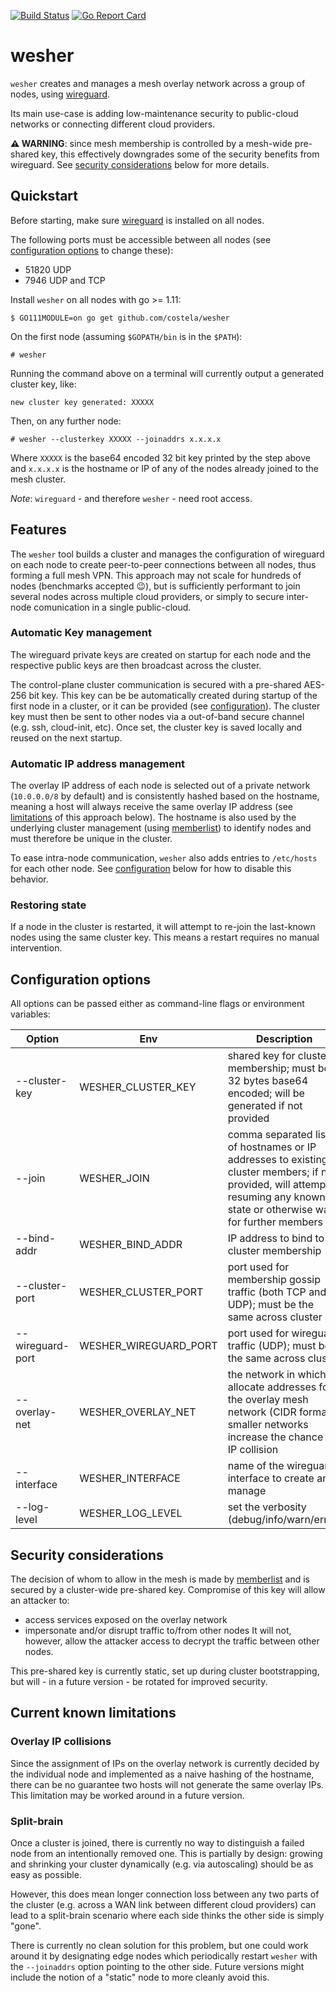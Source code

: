 [![Build Status](https://travis-ci.org/costela/wesher.svg?branch=master)](https://travis-ci.org/costela/wesher)
[![Go Report Card](https://goreportcard.com/badge/github.com/costela/wesher)](https://goreportcard.com/report/github.com/costela/wesher)

# wesher

`wesher` creates and manages a mesh overlay network across a group of nodes, using [wireguard](https://www.wireguard.com/).

Its main use-case is adding low-maintenance security to public-cloud networks or connecting different cloud providers.

**⚠ WARNING**: since mesh membership is controlled by a mesh-wide pre-shared key, this effectively downgrades some of the
security benefits from wireguard. See [security considerations](#security-considerations) below for more details.

## Quickstart

Before starting, make sure [wireguard](https://www.wireguard.com/) is installed on all nodes.

The following ports must be accessible between all nodes (see [configuration options](#configuration-options) to change these):
- 51820 UDP
- 7946 UDP and TCP

Install `wesher` on all nodes with go >= 1.11:
```
$ GO111MODULE=on go get github.com/costela/wesher
```

On the first node (assuming `$GOPATH/bin` is in the `$PATH`):
```
# wesher
```

Running the command above on a terminal will currently output a generated cluster key, like:
```
new cluster key generated: XXXXX
```

Then, on any further node:
```
# wesher --clusterkey XXXXX --joinaddrs x.x.x.x
```

Where `XXXXX` is the base64 encoded 32 bit key printed by the step above and `x.x.x.x` is the hostname or IP of any of
the nodes already joined to the mesh cluster.

*Note*: `wireguard` - and therefore `wesher` - need root access.

## Features

The `wesher` tool builds a cluster and manages the configuration of wireguard on each node to create peer-to-peer
connections between all nodes, thus forming a full mesh VPN.
This approach may not scale for hundreds of nodes (benchmarks accepted 😉), but is sufficiently performant to join
several nodes across multiple cloud providers, or simply to secure inter-node comunication in a single public-cloud.

### Automatic Key management

The wireguard private keys are created on startup for each node and the respective public keys are then broadcast
across the cluster. 

The control-plane cluster communication is secured with a pre-shared AES-256 bit key. This key can be be automatically
created during startup of the first node in a cluster, or it can be provided (see [configuration](#configuration-options)).
The cluster key must then be sent to other nodes via a out-of-band secure channel (e.g. ssh, cloud-init, etc).
Once set, the cluster key is saved locally and reused on the next startup.

### Automatic IP address management

The overlay IP address of each node is selected out of a private network (`10.0.0.0/8` by default) and is consistently
hashed based on the hostname, meaning a host will always receive the same overlay IP address (see [limitations](#overlay-ip-collisions)
of this approach below). The hostname is also used by the underlying cluster management (using [memberlist](https://github.com/hashicorp/memberlist))
to identify nodes and must therefore be unique in the cluster.

To ease intra-node communication, `wesher` also adds entries to `/etc/hosts` for each other node. See [configuration](#configuration-options)
below for how to disable this behavior.

### Restoring state

If a node in the cluster is restarted, it will attempt to re-join the last-known nodes using the same cluster key.
This means a restart requires no manual intervention.

## Configuration options

All options can be passed either as command-line flags or environment variables:

| Option | Env | Description | Default |
|---|---|---|---|
| --cluster-key | WESHER_CLUSTER_KEY | shared key for cluster membership; must be 32 bytes base64 encoded; will be generated if not provided |  |
| --join | WESHER_JOIN | comma separated list of hostnames or IP addresses to existing cluster members; if not provided, will attempt resuming any known state or otherwise wait for further members |  |
| --bind-addr | WESHER_BIND_ADDR | IP address to bind to for cluster membership | `0.0.0.0` |
| --cluster-port | WESHER_CLUSTER_PORT | port used for membership gossip traffic (both TCP and UDP); must be the same across cluster | `7946` |
| --wireguard-port | WESHER_WIREGUARD_PORT | port used for wireguard traffic (UDP); must be the same across cluster | `51820` |
| --overlay-net | WESHER_OVERLAY_NET | the network in which to allocate addresses for the overlay mesh network (CIDR format); smaller networks increase the chance of IP collision | `10.0.0.0/8` |
| --interface | WESHER_INTERFACE | name of the wireguard interface to create and manage | `wgoverlay` |
| --log-level | WESHER_LOG_LEVEL | set the verbosity (debug/info/warn/error) | `warn` |


## Security considerations

The decision of whom to allow in the mesh is made by [memberlist](https://github.com/hashicorp/memberlist) and is secured by a
cluster-wide pre-shared key.
Compromise of this key will allow an attacker to:
- access services exposed on the overlay network
- impersonate and/or disrupt traffic to/from other nodes
It will not, however, allow the attacker access to decrypt the traffic between other nodes.

This pre-shared key is currently static, set up during cluster bootstrapping, but will - in a future version - be
rotated for improved security.

## Current known limitations

### Overlay IP collisions

Since the assignment of IPs on the overlay network is currently decided by the individual node and implemented as a
naive hashing of the hostname, there can be no guarantee two hosts will not generate the same overlay IPs.
This limitation may be worked around in a future version.

### Split-brain

Once a cluster is joined, there is currently no way to distinguish a failed node from an intentionally removed one.
This is partially by design: growing and shrinking your cluster dynamically (e.g. via autoscaling) should be as easy
as possible.

However, this does mean longer connection loss between any two parts of the cluster (e.g. across a WAN link between
different cloud providers) can lead to a split-brain scenario where each side thinks the other side is simply "gone".

There is currently no clean solution for this problem, but one could work around it by designating edge nodes which
periodically restart `wesher` with the `--joinaddrs` option pointing to the other side.
Future versions might include the notion of a "static" node to more cleanly avoid this.
